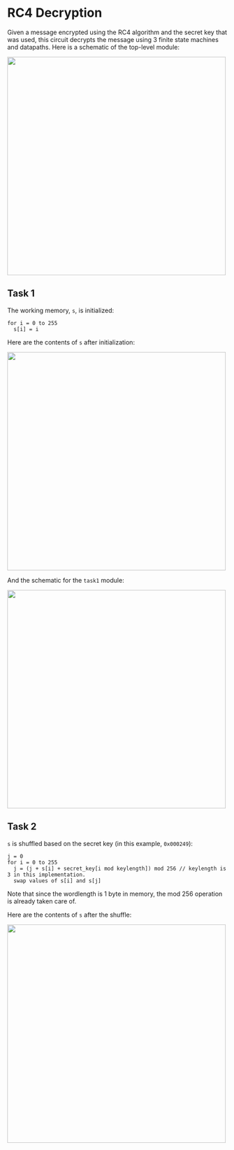 # RC4 Decryption
Given a message encrypted using the RC4 algorithm and the secret key that was used, this circuit decrypts the message
using 3 finite state machines and datapaths. Here is a schematic of the top-level module:

<img src="https://i.imgur.com/W3b7LlD.png" width=500>

## Task 1
The working memory, `s`, is initialized:
```
for i = 0 to 255
  s[i] = i
```
Here are the contents of `s` after initialization:

<img src="https://i.imgur.com/AwVrzy0.png" width=500>

And the schematic for the `task1` module:

<img src="https://i.imgur.com/CN8k3DT.png" width=500>

## Task 2
`s` is shuffled based on the secret key (in this example, `0x000249`):
```
j = 0
for i = 0 to 255
  j = (j + s[i] + secret_key[i mod keylength]) mod 256 // keylength is 3 in this implementation.
  swap values of s[i] and s[j]
```
Note that since the wordlength is 1 byte in memory, the mod 256 operation is already taken care of.

Here are the contents of `s` after the shuffle: 

<img src="https://i.imgur.com/FIgkEzY.png" width=500>
